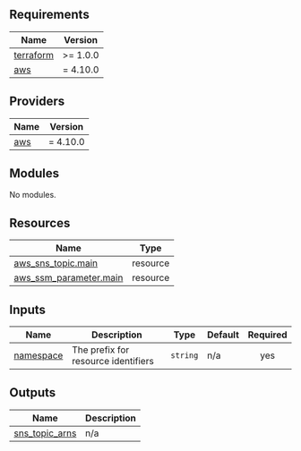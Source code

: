 ## Requirements

| Name | Version |
|------|---------|
| <a name="requirement_terraform"></a> [terraform](#requirement\_terraform) | >= 1.0.0 |
| <a name="requirement_aws"></a> [aws](#requirement\_aws) | = 4.10.0 |

## Providers

| Name | Version |
|------|---------|
| <a name="provider_aws"></a> [aws](#provider\_aws) | = 4.10.0 |

## Modules

No modules.

## Resources

| Name | Type |
|------|------|
| [aws_sns_topic.main](https://registry.terraform.io/providers/hashicorp/aws/4.10.0/docs/resources/sns_topic) | resource |
| [aws_ssm_parameter.main](https://registry.terraform.io/providers/hashicorp/aws/4.10.0/docs/resources/ssm_parameter) | resource |

## Inputs

| Name | Description | Type | Default | Required |
|------|-------------|------|---------|:--------:|
| <a name="input_namespace"></a> [namespace](#input\_namespace) | The prefix for resource identifiers | `string` | n/a | yes |

## Outputs

| Name | Description |
|------|-------------|
| <a name="output_sns_topic_arns"></a> [sns\_topic\_arns](#output\_sns\_topic\_arns) | n/a |
